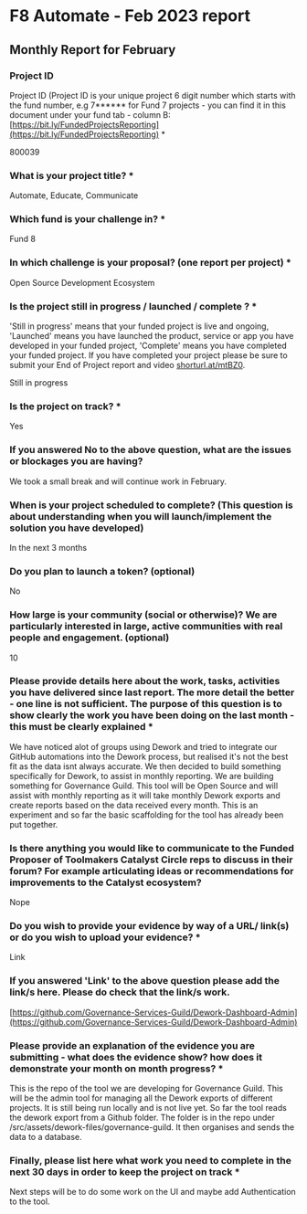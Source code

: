 # F8 Automate - Feb 2023 report

## Monthly Report for February

### Project ID

Project ID (Project ID is your unique project 6 digit number which starts with the fund number, e.g 7\*\*\*\*\*\* for Fund 7 projects - you can find it in this document under your fund tab - column B: [https://bit.ly/FundedProjectsReporting](https://bit.ly/FundedProjectsReporting) \*

800039

### What is your project title? \*

Automate, Educate, Communicate

### Which fund is your challenge in? \*

Fund 8

### In which challenge is your proposal? (one report per project) \*

Open Source Development Ecosystem

### Is the project still in progress / launched / complete ? \*

'Still in progress' means that your funded project is live and ongoing, 'Launched' means you have launched the product, service or app you have developed in your funded project, 'Complete' means you have completed your funded project. If you have completed your project please be sure to submit your End of Project report and video [shorturl.at/mtBZ0](http://shorturl.at/mtBZ0).

Still in progress

### Is the project on track? \*

Yes

### If you answered No to the above question, what are the issues or blockages you are having?

We took a small break and will continue work in February.

### When is your project scheduled to complete? (This question is about understanding when you will launch/implement the solution you have developed)

In the next 3 months

### Do you plan to launch a token? (optional)

No

### How large is your community (social or otherwise)? We are particularly interested in large, active communities with real people and engagement. (optional)

10

### Please provide details here about the work, tasks, activities you have delivered since last report. The more detail the better - one line is not sufficient. The purpose of this question is to show clearly the work you have been doing on the last month - this must be clearly explained \*

We have noticed alot of groups using Dework and tried to integrate our GitHub automations into the Dework process, but realised it's not the best fit as the data isnt always accurate. We then decided to build something specifically for Dework, to assist in monthly reporting. We are building something for Governance Guild. This tool will be Open Source and will assist with monthly reporting as it will take monthly Dework exports and create reports based on the data received every month. This is an experiment and so far the basic scaffolding for the tool has already been put together.

### Is there anything you would like to communicate to the Funded Proposer of Toolmakers Catalyst Circle reps to discuss in their forum? For example articulating ideas or recommendations for improvements to the Catalyst ecosystem?

Nope

### Do you wish to provide your evidence by way of a URL/ link(s) or do you wish to upload your evidence? \*

Link

### If you answered 'Link' to the above question please add the link/s here. Please do check that the link/s work.

[https://github.com/Governance-Services-Guild/Dework-Dashboard-Admin](https://github.com/Governance-Services-Guild/Dework-Dashboard-Admin)

### Please provide an explanation of the evidence you are submitting - what does the evidence show? how does it demonstrate your month on month progress? \*

This is the repo of the tool we are developing for Governance Guild. This will be the admin tool for managing all the Dework exports of different projects. It is still being run locally and is not live yet. So far the tool reads the dework export from a Github folder. The folder is in the repo under /src/assets/dework-files/governance-guild. It then organises and sends the data to a database.

### Finally, please list here what work you need to complete in the next 30 days in order to keep the project on track  \*

Next steps will be to do some work on the UI and maybe add Authentication to the tool.
